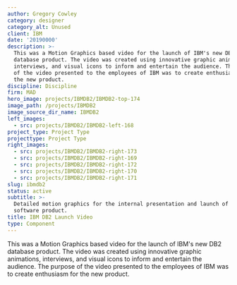 ```yaml
---
author: Gregory Cowley
category: designer
category_alt: Unused
client: IBM
date: '20190000'
description: >-
  This was a Motion Graphics based video for the launch of IBM's new DB2
  database product. The video was created using innovative graphic animations,
  interviews, and visual icons to inform and entertain the audience. The purpose
  of the video presented to the employees of IBM was to create enthusiasm for
  the new product.
discipline: Discipline
firm: MAD
hero_image: projects/IBMDB2/IBMDB2-top-174
image_path: /projects/IBMDB2
image_source_dir_name: IBMDB2
left_images:
  - src: projects/IBMDB2/IBMDB2-left-168
project_type: Project Type
projecttype: Project Type
right_images:
  - src: projects/IBMDB2/IBMDB2-right-173
  - src: projects/IBMDB2/IBMDB2-right-169
  - src: projects/IBMDB2/IBMDB2-right-172
  - src: projects/IBMDB2/IBMDB2-right-170
  - src: projects/IBMDB2/IBMDB2-right-171
slug: ibmdb2
status: active
subtitle: >-
  Detailed motion graphics for the internal presentation and launch of a new IBM
  software product. 
title: IBM DB2 Launch Video
type: Component
---
```

This was a Motion Graphics based video for the launch of IBM's new DB2 database product. The video was created using innovative graphic animations, interviews, and visual icons to inform and entertain the audience. The purpose of the video presented to the employees of IBM was to create enthusiasm for the new product.
